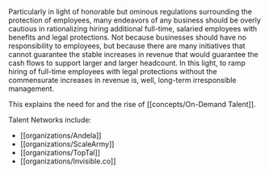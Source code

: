 

Particularly in light of honorable but ominous regulations surrounding the protection of employees, many endeavors of any business should be overly cautious in rationalizing hiring additional full-time, salaried employees with benefits and legal protections. Not because businesses should have no responsibility to employees, but because there are many initiatives that cannot guarantee the stable increases in revenue that would guarantee the cash flows to support larger and larger headcount. In this light, to ramp hiring of full-time employees with legal protections without the commensurate increases in revenue is, well, long-term irresponsible management. 

This explains the need for and the rise of [[concepts/On-Demand Talent]]. 

Talent Networks include:
- [[organizations/Andela]]
- [[organizations/ScaleArmy]]
- [[organizations/TopTal]]
- [[organizations/Invisible.co]]








